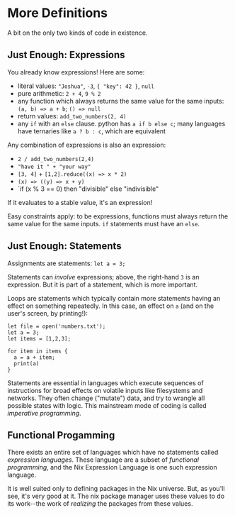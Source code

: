 # More Definitions

A bit on the only two kinds of code in existence.

## Just Enough: Expressions

You already know expressions! Here are some:

- literal values: `"Joshua"`, `-3`, `{ "key": 42 }`, `null`
- pure arithmetic: `2 + 4`, `9 % 2`
- any function which always returns the same value for the same inputs:
  `(a, b) => a + b`; `() => null`
- return values: `add_two_numbers(2, 4)`
- any `if` with an `else` clause. python has `a if b else c`; many languages
  have ternaries like `a ? b : c`, which are equivalent

Any combination of expressions is also an expression:

- `2 / add_two_numbers(2,4)`
- `"have it " + "your way"`
- `[3, 4]` + `[1,2].reduce((x) => x * 2)`
- `(x) => ((y) => x + y)`
- `if (x % 3 == 0) then "divisible" else "indivisible"

If it evaluates to a stable value, it's an expression!

Easy constraints apply: to be expressions, functions must always return the
same value for the same inputs. `if` statements must have an `else`.

## Just Enough: Statements

Assignments are statements: `let a = 3;`

Statements can _involve_ expressions; above, the right-hand `3` is an
expression. But it is part of a statement, which is more important.

Loops are statements which typically contain more statements having an
effect on something repeatedly. In this case, an effect on `a` (and on the
user's screen, by printing!):

```
let file = open('numbers.txt');
let a = 3;
let items = [1,2,3];

for item in items {
  a = a + item;
  print(a)
}
```

Statements are essential in languages which execute sequences of instructions
for broad effects on volatile inputs like filesystems and networks. They often
change ("mutate") data, and try to wrangle all possible states with logic.
This mainstream mode of coding is called _imperative programming_.

## Functional Progamming

There exists an entire set of languages which have no statements called
_expression languages_. These language are a subset of _functional programming_,
and the Nix Expression Language is one such expression language.

It is well suited only to defining packages in the Nix universe. But, as you'll
see, it's very good at it. The nix package manager uses these values to do its
work--the work of *realizing* the packages from these values.
